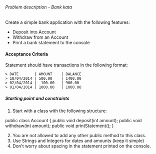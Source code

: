 ###### Problem description - Bank kata

Create a simple bank application with the following features:

- Deposit into Account
- Withdraw from an Account
- Print a bank statement to the console

#### Acceptance Criteria

Statement should have transactions in the following format:

```
> DATE       | AMOUNT    | BALANCE
> 10/04/2014 | 500.00    | 1400.00
> 02/04/2014 | -100.00   | 900.00
> 01/04/2014 | 1000.00   | 1000.00

```

##### Starting point and constraints
1. Start with a class with the following structure:

public class Account {
    public void deposit(int amount);
    public void withdraw(int amount);
    public void printStatement();
}

2. You are not allowed to add any other public method to this class.
3. Use Strings and Integers for dates and amounts (keep it simple)
4. Don't worry about spacing in the statement printed on the console.